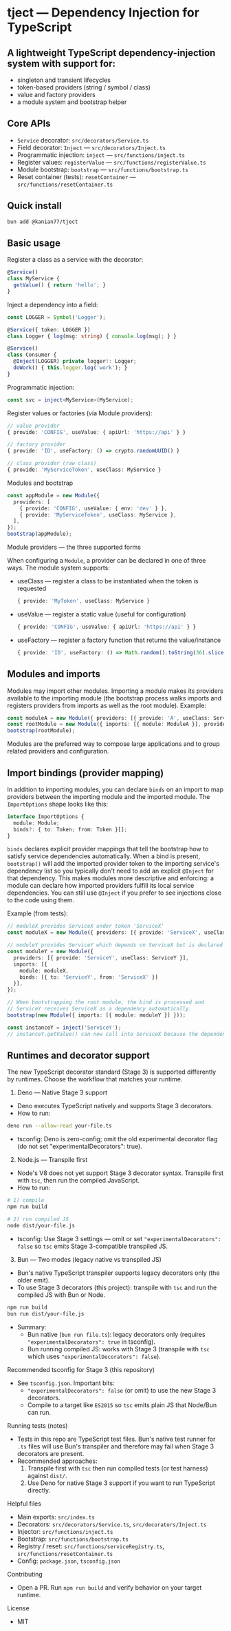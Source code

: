 # tject — Dependency Injection for TypeScript

## A lightweight TypeScript dependency-injection system with support for:

- singleton and transient lifecycles
- token-based providers (string / symbol / class)
- value and factory providers
- a module system and bootstrap helper

## Core APIs

- `Service` decorator: `src/decorators/Service.ts`
- Field decorator: `Inject` — `src/decorators/Inject.ts`
- Programmatic injection: `inject` — `src/functions/inject.ts`
- Register values: `registerValue` — `src/functions/registerValue.ts`
- Module bootstrap: `bootstrap` — `src/functions/bootstrap.ts`
- Reset container (tests): `resetContainer` — `src/functions/resetContainer.ts`

## Quick install

```bash
bun add @kanian77/tject
```

## Basic usage

Register a class as a service with the decorator:

```ts
@Service()
class MyService {
  getValue() { return 'hello'; }
}
```

Inject a dependency into a field:

```ts
const LOGGER = Symbol('Logger');

@Service({ token: LOGGER })
class Logger { log(msg: string) { console.log(msg); } }

@Service()
class Consumer {
  @Inject(LOGGER) private logger!: Logger;
  doWork() { this.logger.log('work'); }
}
```

Programmatic injection:

```ts
const svc = inject<MyService>(MyService);
```

Register values or factories (via Module providers):

```ts
// value provider
{ provide: 'CONFIG', useValue: { apiUrl: 'https://api' } }

// factory provider
{ provide: 'ID', useFactory: () => crypto.randomUUID() }

// class provider (raw class)
{ provide: 'MyServiceToken', useClass: MyService }
```

Modules and bootstrap

```ts
const appModule = new Module({
  providers: [
    { provide: 'CONFIG', useValue: { env: 'dev' } },
    { provide: 'MyServiceToken', useClass: MyService },
  ],
});
bootstrap(appModule);
```

Module providers — the three supported forms

When configuring a `Module`, a provider can be declared in one of three ways. The module system supports:

- useClass — register a class to be instantiated when the token is requested
  
  ```ts
  { provide: 'MyToken', useClass: MyService }
  ```

- useValue — register a static value (useful for configuration)
  
  ```ts
  { provide: 'CONFIG', useValue: { apiUrl: 'https://api' } }
  ```

- useFactory — register a factory function that returns the value/instance
  
  ```ts
  { provide: 'ID', useFactory: () => Math.random().toString(36).slice(2) }
  ```

## Modules and imports

Modules may import other modules. Importing a module makes its providers available to the importing module (the bootstrap process walks imports and registers providers from imports as well as the root module). Example:

```ts
const moduleA = new Module({ providers: [{ provide: 'A', useClass: ServiceA }] });
const rootModule = new Module({ imports: [{ module: ModuleA }], providers: [{ provide: 'B', useClass: ServiceB }] });
bootstrap(rootModule);
```

Modules are the preferred way to compose large applications and to group related providers and configuration.

## Import bindings (provider mapping)

In addition to importing modules, you can declare `binds` on an import to map providers between the importing module and the imported module. The `ImportOptions` shape looks like this:

```ts
interface ImportOptions {
  module: Module;
  binds?: { to: Token; from: Token }[];
}
```

`binds` declares explicit provider mappings that tell the bootstrap how to satisfy service dependencies automatically. When a bind is present, `bootstrap()` will add the imported provider token to the importing service's dependency list so you typically don't need to add an explicit `@Inject` for that dependency. This makes modules more descriptive and enforcing: a module can declare how imported providers fulfill its local service dependencies. You can still use `@Inject` if you prefer to see injections close to the code using them.

Example (from tests):

```ts
// moduleX provides ServiceX under token 'ServiceX'
const moduleX = new Module({ providers: [{ provide: 'ServiceX', useClass: ServiceX }] });

// moduleY provides ServiceY which depends on ServiceX but is declared under a different token
const moduleY = new Module({
  providers: [{ provide: 'ServiceY', useClass: ServiceY }],
  imports: [{
    module: moduleX,
    binds: [{ to: 'ServiceY', from: 'ServiceX' }]
  }],
});

// When bootstrapping the root module, the bind is processed and
// ServiceY receives ServiceX as a dependency automatically.
bootstrap(new Module({ imports: [{ module: moduleY }] }));

const instanceY = inject('ServiceY');
// instanceY.getValue() can now call into ServiceX because the dependency was added
```

## Runtimes and decorator support

The new TypeScript decorator standard (Stage 3) is supported differently by runtimes. Choose the workflow that matches your runtime.

1. Deno — Native Stage 3 support
- Deno executes TypeScript natively and supports Stage 3 decorators.
- How to run:

```bash
deno run --allow-read your-file.ts
```

- tsconfig: Deno is zero-config; omit the old experimental decorator flag (do not set "experimentalDecorators": true).
2. Node.js — Transpile first
- Node's V8 does not yet support Stage 3 decorator syntax. Transpile first with `tsc`, then run the compiled JavaScript.
- How to run:

```bash
# 1) compile
npm run build

# 2) run compiled JS
node dist/your-file.js
```

- tsconfig: Use Stage 3 settings — omit or set `"experimentalDecorators": false` so `tsc` emits Stage 3-compatible transpiled JS.
3. Bun — Two modes (legacy native vs transpiled JS)
- Bun's native TypeScript transpiler supports legacy decorators only (the older emit).
- To use Stage 3 decorators (this project): transpile with `tsc` and run the compiled JS with Bun or Node.

```bash
npm run build
bun run dist/your-file.js
```

- Summary:
  - Bun native (`bun run file.ts`): legacy decorators only (requires `"experimentalDecorators": true` in tsconfig).
  - Bun running compiled JS: works with Stage 3 (transpile with `tsc` which uses `"experimentalDecorators": false`).

Recommended tsconfig for Stage 3 (this repository)

- See `tsconfig.json`. Important bits:
  - `"experimentalDecorators": false` (or omit) to use the new Stage 3 decorators.
  - Compile to a target like `ES2015` so `tsc` emits plain JS that Node/Bun can run.

Running tests (notes)

- Tests in this repo are TypeScript test files. Bun's native test runner for `.ts` files will use Bun's transpiler and therefore may fail when Stage 3 decorators are present.
- Recommended approaches:
  1. Transpile first with `tsc` then run compiled tests (or test harness) against `dist/`.
  2. Use Deno for native Stage 3 support if you want to run TypeScript directly.

Helpful files

- Main exports: `src/index.ts`
- Decorators: `src/decorators/Service.ts`, `src/decorators/Inject.ts`
- Injector: `src/functions/inject.ts`
- Bootstrap: `src/functions/bootstrap.ts`
- Registry / reset: `src/functions/serviceRegistry.ts`, `src/functions/resetContainer.ts`
- Config: `package.json`, `tsconfig.json`

Contributing

- Open a PR. Run `npm run build` and verify behavior on your target runtime.

License

- MIT

